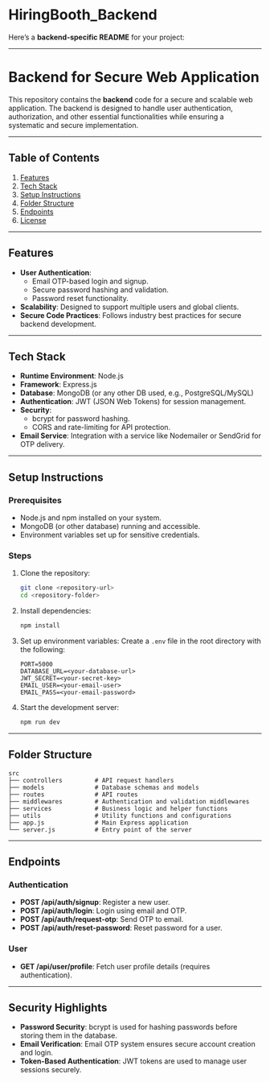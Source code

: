 # HiringBooth_Backend

Here’s a **backend-specific README** for your project:

---

# Backend for Secure Web Application

This repository contains the **backend** code for a secure and scalable web application. The backend is designed to handle user authentication, authorization, and other essential functionalities while ensuring a systematic and secure implementation.

---

## Table of Contents

1. [Features](#features)
2. [Tech Stack](#tech-stack)
3. [Setup Instructions](#setup-instructions)
4. [Folder Structure](#folder-structure)
5. [Endpoints](#endpoints)
6. [License](#license)

---

## Features

- **User Authentication**:
  - Email OTP-based login and signup.
  - Secure password hashing and validation.
  - Password reset functionality.
- **Scalability**: Designed to support multiple users and global clients.
- **Secure Code Practices**: Follows industry best practices for secure backend development.

---

## Tech Stack

- **Runtime Environment**: Node.js
- **Framework**: Express.js
- **Database**: MongoDB (or any other DB used, e.g., PostgreSQL/MySQL)
- **Authentication**: JWT (JSON Web Tokens) for session management.
- **Security**:
  - bcrypt for password hashing.
  - CORS and rate-limiting for API protection.
- **Email Service**: Integration with a service like Nodemailer or SendGrid for OTP delivery.

---

## Setup Instructions

### Prerequisites

- Node.js and npm installed on your system.
- MongoDB (or other database) running and accessible.
- Environment variables set up for sensitive credentials.

### Steps

1. Clone the repository:

   ```bash
   git clone <repository-url>
   cd <repository-folder>
   ```

2. Install dependencies:

   ```bash
   npm install
   ```

3. Set up environment variables: Create a `.env` file in the root directory with the following:

   ```env
   PORT=5000
   DATABASE_URL=<your-database-url>
   JWT_SECRET=<your-secret-key>
   EMAIL_USER=<your-email-user>
   EMAIL_PASS=<your-email-password>
   ```

4. Start the development server:
   ```bash
   npm run dev
   ```

---

## Folder Structure

```
src
├── controllers         # API request handlers
├── models              # Database schemas and models
├── routes              # API routes
├── middlewares         # Authentication and validation middlewares
├── services            # Business logic and helper functions
├── utils               # Utility functions and configurations
├── app.js              # Main Express application
└── server.js           # Entry point of the server
```

---

## Endpoints

### Authentication

- **POST /api/auth/signup**: Register a new user.
- **POST /api/auth/login**: Login using email and OTP.
- **POST /api/auth/request-otp**: Send OTP to email.
- **POST /api/auth/reset-password**: Reset password for a user.

### User

- **GET /api/user/profile**: Fetch user profile details (requires authentication).

---

## Security Highlights

- **Password Security**: bcrypt is used for hashing passwords before storing them in the database.
- **Email Verification**: Email OTP system ensures secure account creation and login.
- **Token-Based Authentication**: JWT tokens are used to manage user sessions securely.
